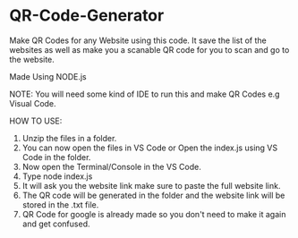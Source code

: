 # QR-Code-Generator
Make QR Codes for any Website using this code. It save the list of the websites as well as make you a scanable QR code for you to scan and go to the website.

Made Using  NODE.js

NOTE: You will need some kind of IDE to run this and make QR Codes e.g Visual Code.

HOW TO USE:
1. Unzip the files in a folder.
2. You can now open the files in VS Code or Open the index.js using VS Code in the folder.
3. Now open the Terminal/Console in the VS Code.
4. Type node index.js
5. It will ask you the website link make sure to paste the full website link.
6. The QR code will be generated in the folder and the website link will be stored in the .txt file.
7. QR Code for google is already made so you don't need to make it again and get confused.
